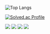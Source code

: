 
![Top Langs](https://github-readme-stats.vercel.app/api/top-langs/?username=2ch42&layout=compact&theme=onedark)

[![Solved.ac Profile](http://mazassumnida.wtf/api/generate_badge?boj=ckdgus1120)](https://solved.ac/ckdgus1120)

<div align=left>

<img src="https://img.shields.io/badge/swift-F05138?style=flat&logo=swift&logoColor=white" />
<img src="https://img.shields.io/badge/c-A8B9CC?style=flat&logo=c&logoColor=white" />
<img src="https://img.shields.io/badge/cplusplus-00599C?style=flat&logo=cplusplus&logoColor=white" />
<img src="https://img.shields.io/badge/javascript-F7DF1E?style=flat&logo=javascript&logoColor=black" />

</div>



